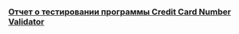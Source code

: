 ### [Отчет о тестировании программы **Credit Card Number Validator**](https://github.com/LexinFrom02/Ex1.1-T2/blob/master/report.md)